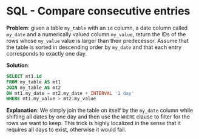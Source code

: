 # SQL - Compare consecutive entries



**Problem**: given a table `my_table` with an `id` column, a date column called `my_date` and a numerically valued column `my_value`, return the IDs of the rows whose `my_value` value is larger than their predecessor. Assume that the table is sorted in descending order by `my_date` and that each entry corresponds to exactly one day.

**Solution**:

```sql
SELECT mt1.id
FROM my_table AS mt1
JOIN my_table AS mt2
ON mt1.my_date = mt2.my_date + INTERVAL '1 day'
WHERE mt1.my_value > mt2.my_value
```

**Explanation**: We simply join the table on itself by the `my_date` column while shifting all dates by one day and then use the `WHERE` clause to filter for the rows we want to keep. This trick is highly localized in the sense that it requires all days to exist, otherwise it would fail.

